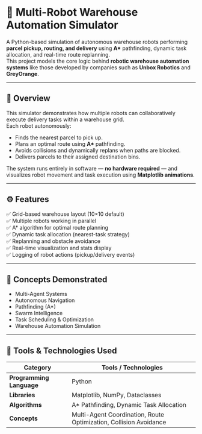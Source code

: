 # 🦾 Multi-Robot Warehouse Automation Simulator

A Python-based simulation of autonomous warehouse robots performing **parcel pickup, routing, and delivery** using **A\*** pathfinding, dynamic task allocation, and real-time route replanning.  
This project models the core logic behind **robotic warehouse automation systems** like those developed by companies such as **Unbox Robotics** and **GreyOrange**.

---

## 🚀 Overview

This simulator demonstrates how multiple robots can collaboratively execute delivery tasks within a warehouse grid.  
Each robot autonomously:
- Finds the nearest parcel to pick up.
- Plans an optimal route using **A\*** pathfinding.
- Avoids collisions and dynamically replans when paths are blocked.
- Delivers parcels to their assigned destination bins.

The system runs entirely in software — **no hardware required** — and visualizes robot movement and task execution using **Matplotlib animations**.

---

## ⚙️ Features

✅ Grid-based warehouse layout (10×10 default)  
✅ Multiple robots working in parallel  
✅ A\* algorithm for optimal route planning  
✅ Dynamic task allocation (nearest-task strategy)  
✅ Replanning and obstacle avoidance  
✅ Real-time visualization and stats display  
✅ Logging of robot actions (pickup/delivery events)

---

## 🧠 Concepts Demonstrated

- Multi-Agent Systems  
- Autonomous Navigation  
- Pathfinding (A\*)  
- Swarm Intelligence  
- Task Scheduling & Optimization  
- Warehouse Automation Simulation  

---

## 🧰 Tools & Technologies Used

| Category | Tools / Technologies |
|-----------|----------------------|
| **Programming Language** | Python |
| **Libraries** | Matplotlib, NumPy, Dataclasses |
| **Algorithms** | A\* Pathfinding, Dynamic Task Allocation |
| **Concepts** | Multi-Agent Coordination, Route Optimization, Collision Avoidance |
